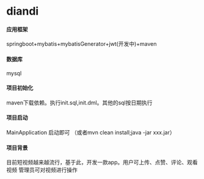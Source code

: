 # diandi
#### 应用框架   
springboot+mybatis+mybatisGenerator+jwt(开发中)+maven
#### 数据库
mysql
#### 项目初始化
maven下载依赖。执行init.sql,init.dml。其他的sql按日期执行
#### 项目启动
MainApplication  启动即可 （或者mvn clean install;java -jar xxx.jar）
#### 项目背景
目前短视频越来越流行，基于此，开发一款app。用户可上传、点赞、评论、观看视频
管理员可对视频进行操作
